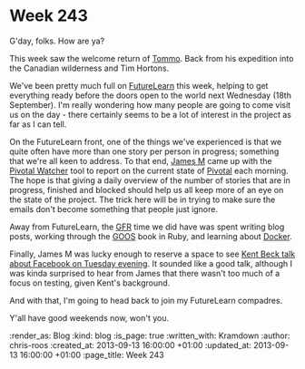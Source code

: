Week 243
========

G'day, folks. How are ya?

This week saw the welcome return of [Tommo](/tom-ward). Back from his expedition into the Canadian wilderness and Tim Hortons.

We've been pretty much full on [FutureLearn](https://www.futurelearn.com/) this week, helping to get everything ready before the doors open to the world next Wednesday (18th September). I'm really wondering how many people are going to come visit us on the day - there certainly seems to be a lot of interest in the project as far as I can tell.

On the FutureLearn front, one of the things we've experienced is that we quite often have more than one story per person in progress; something that we're all keen to address. To that end, [James M](/james-mead) came up with the [Pivotal Watcher](https://github.com/floehopper/pivotal_watcher) tool to report on the current state of [Pivotal](http://www.pivotaltracker.com/) each morning. The hope is that giving a daily overview of the number of stories that are in progress, finished and blocked should help us all keep more of an eye on the state of the project. The trick here will be in trying to make sure the emails don't become something that people just ignore.

Away from FutureLearn, the [GFR](/) time we did have was spent writing blog posts, working through the [GOOS](http://www.growing-object-oriented-software.com/) book in Ruby, and learning about [Docker](https://www.docker.io/).

Finally, James M was lucky enough to reserve a space to see [Kent Beck talk about Facebook on Tuesday evening](http://www.amiando.com/kent-beck-fb-london.html). It sounded like a good talk, although I was kinda surprised to hear from James that there wasn't too much of a focus on testing, given Kent's background.

And with that, I'm going to head back to join my FutureLearn compadres.

Y'all have good weekends now, won't you.

:render_as: Blog
:kind: blog
:is_page: true
:written_with: Kramdown
:author: chris-roos
:created_at: 2013-09-13 16:00:00 +01:00
:updated_at: 2013-09-13 16:00:00 +01:00
:page_title: Week 243
